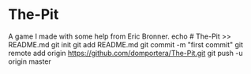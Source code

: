 # The-Pit
A game I made with some help from Eric Bronner.
echo # The-Pit >> README.md
git init
git add README.md
git commit -m "first commit"
git remote add origin https://github.com/domportera/The-Pit.git
git push -u origin master
